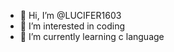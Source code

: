 - 👋 Hi, I’m @LUCIFER1603
- 👀 I’m interested in coding
- 🌱 I’m currently learning c language

<!---
LUCIFER1603/LUCIFER1603 is a ✨ special ✨ repository because its `README.md` (this file) appears on your GitHub profile.
You can click the Preview link to take a look at your changes.
--->

